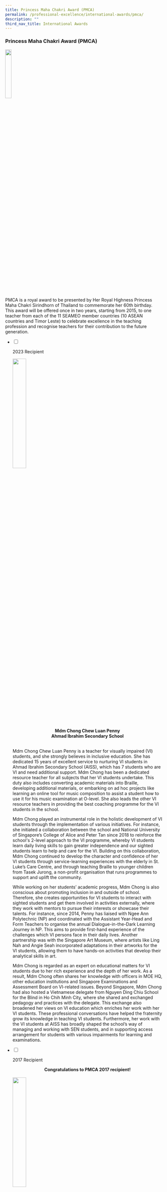 ```yaml
---
title: Princess Maha Chakri Award (PMCA)
permalink: /professional-excellence/international-awards/pmca/
description: ""
third_nav_title: International Awards
---
```

### Princess Maha Chakri Award (PMCA)

<img style="width:20%" src="/images/PMCA%20logo.jpg"> 

PMCA is a royal award to be presented by Her Royal Highness Princess Maha Chakri Sirindhorn of Thailand to commemorate her 60th birthday. This award will be offered once in two years, starting from 2015, to one teacher from each of the 11 SEAMEO member countries (10 ASEAN countries and Timor Leste) to celebrate excellence in the teaching profession and recognise teachers for their contribution to the future generation.

<ul class="jekyllcodex_accordion">  
  
	
<li>  
  
<input type="checkbox" id="accordion1">  
  
<label for="accordion1">2023 Recipient</label>  
  
<div>  
  
<p>
	

<img src="/images/pennychong-pmca.png" style="width:30%">      
</p><center><b><p></p><center><b>Mdm Chong Chew Luan Penny <br>
Ahmad Ibrahim Secondary School </b></center><br></b></center>

Mdm Chong Chew Luan Penny is a teacher for visually impaired (VI) students, and she strongly believes in inclusive education. She has dedicated 15 years of excellent service to nurturing VI students in Ahmad Ibrahim Secondary School (AISS), which has 7 students who are VI and need additional support. Mdm Chong has been a dedicated resource teacher for all subjects that her VI students undertake. This duty also includes converting academic materials into Braille, developing additional materials, or embarking on ad hoc projects like learning an online tool for music composition to assist a student how to use it for his music examination at O-level. She also leads the other VI resource teachers in providing the best coaching programme for the VI students in the school.<br>

Mdm Chong played an instrumental role in the holistic development of VI students through the implementation of various initiatives. For instance, she initiated a collaboration between the school and National University of Singapore’s College of Alice and Peter Tan since 2018 to reinforce the school's 2-level approach to the VI programme, whereby VI students learn daily living skills to gain greater independence and our sighted students learn to help and care for the VI. Building on this collaboration, Mdm Chong continued to develop the character and confidence of her VI students through service-learning experiences with the elderly in St. Luke’s Care Centre, and through teaching Braille to younger children from Tasek Jurong, a non-profit organisation that runs programmes to support and uplift the community.<br>

While working on her students’ academic progress, Mdm Chong is also conscious about promoting inclusion in and outside of school. Therefore, she creates opportunities for VI students to interact with sighted students and get them involved in activities externally, where they work with mentors to pursue their interests or showcase their talents. For instance, since 2014, Penny has liaised with Ngee Ann Polytechnic (NP) and coordinated with the Assistant Year-Head and Form Teachers to organise the annual Dialogue-in-the-Dark Learning Journey in NP. This aims to provide first-hand experience of the challenges which VI persons face in their daily lives. Another partnership was with the Singapore Art Museum, where artists like Ling Nah and Angie Seah incorporated adaptations in their artworks for the VI students, allowing them to have hands-on activities that develop their analytical skills in art.<br>

Mdm Chong is regarded as an expert on educational matters for VI students due to her rich experience and the depth of her work. As a result, Mdm Chong often shares her knowledge with officers in MOE HQ, other education institutions and Singapore Examinations and Assessment Board on VI-related issues. Beyond Singapore, Mdm Chong had also hosted a Vietnamese delegate from Nguyen Ding Chiu School for the Blind in Ho Chih Minh City, where she shared and exchanged pedagogy and practices with the delegate. This exchange also broadened her views on VI education which enriches her work with her VI students. These professional conversations have helped the fraternity grow its knowledge in teaching VI students. Furthermore, her work with the VI students at AISS has broadly shaped the school’s way of managing and working with SEN students, and in supporting access arrangement for students with various impairments for learning and examinations.
 
<p></p>
	
</div>  
	
</li>  
	
<li>  
  
<input type="checkbox" id="accordion1">  
  
<label for="accordion1">2017 Recipient</label>  
  
<div>  
  
<p>
	
</p><center><b>Congratulations to PMCA 2017 recipient!</b></center><br>
<img src="/images/prore86.png" style="width:30%">
<small><center>Mdm Sarabjeet Kaur D/O Hardip Singh from Anderson Primary School at the 2nd Princess Maha Chakri Award Ceremony.</center></small><br>
	
Click <a href="https://drive.google.com/file/d/1h2c-rTCRTiewsszSU8sKWES0Mnlbwsgk/view?usp=sharing">here</a> to read her story. 
<p></p>
	
</div>  
	
</li>  
	
<li>  
  
<input type="checkbox" id="accordion2">  
  
<label for="accordion2">2015 Recipient</label>  
  
<div>  
  
<p>
<img src="/images/prore87.png" style="width:30%">
<small></small></p><center><small> Mdm Lim Ai Lian at PMCA award ceremony 2015</small></center><br>
<center><b>Congratulations to our PMCA 2015 winner!</b></center><br><br>	
	
<img src="/images/prore88.png" style="width:30%">
<small><center> Mdm Lim Ai Lian</center></small><br><br>
	
<b>A Privilege To Teach</b><br><br>
 
It has been my privilege to teach children from disadvantaged backgrounds, low-progress learners, and students with special educational needs. This has been a rewarding journey for me because I can impact them both in and out of the classrooms. While every classroom presents a unique community of learners, it is important to identify and utilize&nbsp;different strategies and differentiated learning to reach out to every student. What works for one child might not work for another. It takes extra effort to figure out how to best relate to each of my students and find a way to connect with them, but I make it a point to do so. This is important because once students believe that their teacher truly cares&nbsp;for them, then there is no limit to what they can achieve.	<br><br>
<img src="/images/prore89.png" style="width:60%"><br>
<small><center>Sharing at ExcelFest with other educators</center></small><br><br>	
	
<b>No Child Left Behind</b>
<br><br>

Susan (name has been changed to protect identity), a student diagnosed with a genetic disorder that hampers development, had severe learning difficulties and poor social skills. Besides these, she had to grapple with several health problems. She was initially advised to attend a special school. However, her family thought otherwise and wanted her to remain in a mainstream school. Initially, it was not easy to work with her parents as they were guarded and protective of Susan. This led me to make a conscious effort to establish open communication with them in order to win them over. By working together with them, I leveraged Susan’s strengths and created opportunities for her to “shine”, bringing out the best in her. I shared her little successes with her parents and encouraged them to reaffirm these successes at home. &nbsp;<br><br>

  

Slowly but surely, with sheer determination and the support of both home and school, Susan overcame all obstacles and completed her primary education. At the end of primary six, she won several awards for her good progress, a feat which was initially deemed impossible. I am inspired to see how Susan has grown. Susan’s success is a reminder of what I strongly believe in – that once we awaken the latent potential in our students, they will become unstoppable.<br><br>

  

Throughout my teaching experience, I became aware that some of my students came from homes where they did not receive much attention from their parents. For some, their homes no longer provided them with security and love but had become a battleground where economic and emotional survival was a daily reality. This made me realise the need to create an inclusive and caring classroom community where every child feels valued.&nbsp;
<br><br>Celebrate Every Child<br><br>“Too often we underestimate the power of a touch, a smile, a kind word, a listening ear, an honest compliment, or the smallest act of caring, all of which have the potential to turn a life around.”<br><br>Leo Buscaglia &nbsp; &nbsp; &nbsp;&nbsp;&nbsp; &nbsp; &nbsp; &nbsp; &nbsp; &nbsp; &nbsp; &nbsp; &nbsp; &nbsp; &nbsp; &nbsp; &nbsp; &nbsp; &nbsp; &nbsp; &nbsp; &nbsp;

<br><br>

I remember this particular child who was labelled ‘stupid’, ‘lazy’ and ‘unmotivated’. The year I taught him, I realised that there was something special about him. I observed that he was vocal, witty and always eager to learn, although his results proved otherwise. Somehow, this observation was contrary to what his parents felt about him. I was very disturbed when the child confided in me that he was “immune to caning”. &nbsp;<br><br>

  

When I met up with his mother, she shared with me her struggles that amidst her family’s financial woes, she had to cope with her son who was “such a failure”. I learnt that she would cane him each time she coached him in his work and would require medication for her depression. I persuaded her to let him go through an assessment for special educational needs and true to my suspicion, he was diagnosed with severe dyslexia.&nbsp;<br><br>

  

I will never forget how his mother broke down and wept for a long time when she received the diagnosis. That was the turning point for both mother and son. With support structures in place, the boy blossomed and his mother walked out of her depression eventually. The parent-child relationship was restored.&nbsp;<br><br>

  

Seeing my students, who face all sorts of challenges overcome the odds and triumph over their circumstances, inspires me to give my best!&nbsp;<br><br>

  

<b>Celebrate every child – this to me is priceless.</b>&nbsp;<br><br>

<b>A Holistic Approach to Education</b>
<br><br>

I believe that a school-wide effort is pivotal in supporting students with special educational needs. To foster a greater sense of inclusivity, I led the Allied Educators and teachers trained in special educational needs to provide transition support sessions to induct teachers on the profile of each cohort’s batch of students with special educational needs. The sessions aimed to equip teachers with strategies to model caring and inclusive dispositions to nurture this group of students and help them grow. To level up their learning, the VIP CLUB was set up to provide a customised support programme through small group instruction. Through differentiated instructional strategies and resources, these students’ learning needs are met, and every child is given the opportunity to learn and experience success.&nbsp;<br><br>

  

While it is important to help students find success in their academic subjects, it is even more critical to equip them with good heart-ware and a moral compass to help them navigate life’s challenges. The Ministry’s shift to a more student-centric and values-driven education signals the importance placed on the holistic development of our students. With this in mind, the ‘HIPS Hurray!’ programme was conceptualised. The ‘HIPS Hurray!’ programme is a whole-school approach to character education, and is conducted at the start of the school term to create learning platforms for values inculcation. It also promotes team-building and enhances teacher-student rapport through interactions during the activities.<br><br>

  

Another example is a collaboration with the Aesthetics Department to pilot the Music Therapy for Learning Motivation Project for students, which explores music therapy as a tool to promote positive change in behaviour and motivate learning beyond the music classroom. The music activities are geared towards therapeutic goals to improve students’ self-esteem and to increase their motivation.&nbsp;<br><br>

  

Next, I will be embarking on Creative Play Therapy, a pilot project that aims to reach out to a targeted group of students with social-behavioural issues. Creative Play Therapy is an extension of Music Therapy, which has been rolled out successfully in the last three years. During the play therapy session, the child will be guided by a trained therapist to apply coping strategies on challenges or difficulties that they face. Grounded in research, studies have shown that participants are usually better able to express themselves in more constructive ways. Creative Play Therapy also builds their confidence, boosts concentration, and develops greater resilience.&nbsp;<br><br>

  

<b>Every Child Can Succeed</b><br><br>

Founded on the belief that every child can succeed, I conceptualised and designed the “Helping Individual Pupils Succeed” (HIPS) Resource Toolkit to help teachers access critical information and practical strategies to help support students who were suspectedof or diagnosed with special educational needs. The primary goal of this toolkit is to enhance teachers’ understanding of special educational needs and equip them with effective teaching and learning strategies. This complements the current range of support provided for students with special educational needs, and will be used during the VIP CLUB and in-class support sessions.	<br><br>
	
<img src="/images/prore90.png" style="width:30%">	<br>
<small><center>Recipients of the PMCA 2015</center></small><br><br>

<b>A Teacher's Heartbeat</b><br><br>

An inclusive education is not what we do to our students. Rather, it is what we do with them, and for them, to bring out the best in each of them. I am deeply humbled and most honoured to be conferred the Princess Maha Chakri Award (PMCA).&nbsp;<br><br>


Lead, care and inspire – I will continue to do my best to lead, care for and inspire the education fraternity.<br><br>
<b>“A teacher’s heartbeat lies in shaping lives and moulding the future generations for greater success ahead. “</b><br><br>
<p></p>  
</div>  
</li>
</ul>